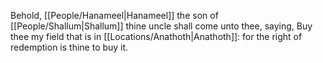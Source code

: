 Behold, [[People/Hanameel\|Hanameel]] the son of [[People/Shallum\|Shallum]] thine uncle shall come unto thee, saying, Buy thee my field that is in [[Locations/Anathoth\|Anathoth]]: for the right of redemption is thine to buy it.
